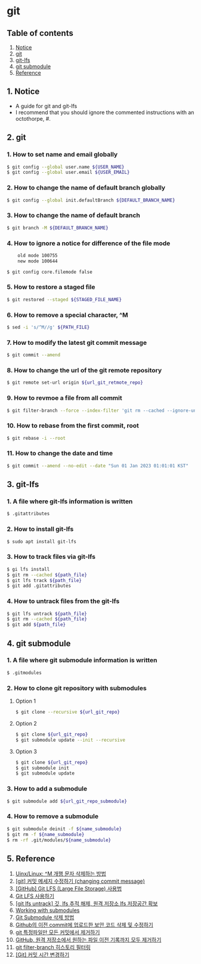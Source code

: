 # git


## Table of contents
1. [Notice](#notice)
2. [git](#git)
3. [git-lfs](#git_lfs)
4. [git submodule](#git_submodule)
5. [Reference](#ref)


## 1. Notice <a name="notice"></a>
- A guide for git and git-lfs
- I recommend that you should ignore the commented instructions with an octothorpe, #.


## 2. git <a name="git"></a>
### 1. How to set name and email globally
```bash
$ git config --global user.name ${USER_NAME}
$ git config --global user.email ${USER_EMAIL}
```

### 2. How to change the name of default branch globally
```bash
$ git config --global init.defaultBranch ${DEFAULT_BRANCH_NAME}
```

### 3. How to change the name of default branch
```bash
$ git branch -M ${DEFAULT_BRANCH_NAME}
```

### 4. How to ignore a notice for difference of the file mode
```bash
    old mode 100755
    new mode 100644
```
```bash
$ git config core.filemode false
```

### 5. How to restore a staged file
```bash
$ git restored --staged ${STAGED_FILE_NAME}
```

### 6. How to remove a special character, ^M
```bash
$ sed -i 's/^M//g' ${PATH_FILE}
```

### 7. How to modify the latest git commit message
```bash
$ git commit --amend
```

### 8. How to change the url of the git remote repository
```bash
$ git remote set-url origin ${url_git_retmote_repo}
```

### 9. How to revmoe a file from all commit
```bash
$ git filter-branch --force --index-filter 'git rm --cached --ignore-unmatch ${name_file_to_be_removed}' --prune-empty --tag-name-filter cat -- --all
```

### 10. How to rebase from the first commit, root
```bash
$ git rebase -i --root
```

### 11. How to change the date and time
```bash
$ git commit --amend --no-edit --date "Sun 01 Jan 2023 01:01:01 KST"
```


## 3. git-lfs <a name="git_lfs"></a>
### 1. A file where git-lfs information is written
```bash
$ .gitattributes
```

### 2. How to install git-lfs
```bash
$ sudo apt install git-lfs
```

### 3. How to track files via git-lfs
```bash
$ gi lfs install
$ git rm --cached ${path_file}
$ git lfs track ${path_file}
$ git add .gitattributes
```

### 4. How to untrack files from the git-lfs
```bash
$ git lfs untrack ${path_file}
$ git rm --cached ${path_file}
$ git add ${path_file}
```


## 4. git submodule <a name="git_submodule"></a>
### 1. A file where git submodule information is written
```bash
$ .gitmodules
```

### 2. How to clone git repository with submodules
1. Option 1
   ```bash
   $ git clone --recursive ${url_git_repo}
   ```
2. Option 2
   ```bash
   $ git clone ${url_git_repo}
   $ git submodule update --init --recursive
   ```
3. Option 3
   ```bash
   $ git clone ${url_git_repo}
   $ git submodule init
   $ git submodule update
   ```

### 3. How to add a submodule
```bash
$ git submodule add ${url_git_repo_submodule}
```

### 4. How to remove a submodule
```bash
$ git submodule deinit -f ${name_submodule}
$ git rm -f ${name_submodule}
$ rm -rf .git/modules/${name_submodule}
```


## 5. Reference <a name="ref"></a>
1. [Uinx/Linux: ^M 개행 문자 삭제하는 방법](https://blog.gaerae.com/2016/02/remove-m-character-from-log-files.html)
2. [[git] 커밋 메세지 수정하기 (changing commit message)](https://velog.io/@mayinjanuary/git-%EC%BB%A4%EB%B0%8B-%EB%A9%94%EC%84%B8%EC%A7%80-%EC%88%98%EC%A0%95%ED%95%98%EA%B8%B0-changing-commit-message)
3. [[GitHub] Git LFS (Large File Storage) 사용법](https://hbase.tistory.com/221)
4. [Git LFS 사용하기](https://velog.io/@shin6949/Git-LFS-%EC%82%AC%EC%9A%A9%ED%95%98%EA%B8%B0)
5. [[git lfs untrack] 깃, lfs 추적 해제, 원격 저장소 lfs 저장공간 확보](https://syki66.github.io/blog/2021/04/09/git-lfs-untrack.html)
6. [Working with submodules](https://github.blog/2016-02-01-working-with-submodules/)
7. [Git Submodule 삭제 방법](http://snowdeer.github.io/git/2018/08/01/how-to-remove-git-submodule/)
8. [Github의 이전 commit에 업로드한 보안 코드 삭제 및 수정하기](https://velog.io/@rayleigh_/Github의-이전-commit에-업로드한-보안-코드-삭제-및-수정하기)
9. [git 특정파일만 모든 커밋에서 제거하기](https://velog.io/@nohsangwoo/git-%ED%8A%B9%EC%A0%95%ED%8C%8C%EC%9D%BC%EB%A7%8C-%EB%AA%A8%EB%93%A0-%EC%BB%A4%EB%B0%8B%EC%97%90%EC%84%9C-%EC%A0%9C%EA%B1%B0%ED%95%98%EA%B8%B0)
10. [GitHub, 원격 저장소에서 원하는 파일 이전 기록까지 모두 제거하기](https://melonicedlatte.com/programming/2019/04/20/031700.html)
11. [git filter-branch 히스토리 필터링](https://velog.io/@sv002/git-filter-branch-히스토리-필터링)
12. [[Git] 커밋 시간 변경하기](https://velog.io/@be_have98/Git-커밋-시간-변경하기)